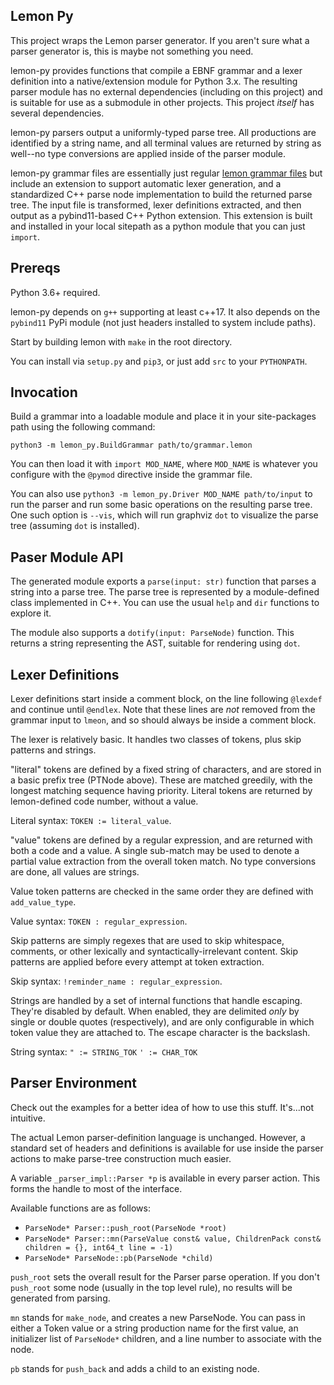 Lemon Py
--------

This project wraps the Lemon parser generator. If you aren't sure what
a parser generator is, this is maybe not something you need.

lemon-py provides functions that compile a EBNF grammar and a lexer
definition into a native/extension module for Python 3.x. The
resulting parser module has no external dependencies (including on
this project) and is suitable for use as a submodule in other
projects. This project _itself_ has several dependencies.

lemon-py parsers output a uniformly-typed parse tree. All productions
are identified by a string name, and all terminal values are returned
by string as well--no type conversions are applied inside of the
parser module.

lemon-py grammar files are essentially just regular [lemon grammar
files](https://www.sqlite.org/src/doc/trunk/doc/lemon.html#syntax) but
include an extension to support automatic lexer generation, and a
standardized C++ parse node implementation to build the returned parse
tree. The input file is transformed, lexer definitions extracted, and
then output as a pybind11-based C++ Python extension. This extension
is built and installed in your local sitepath as a python module that
you can just `import`.


Prereqs
-------

Python 3.6+ required.

lemon-py depends on `g++` supporting at least c++17. It also depends
on the `pybind11` PyPi module (not just headers installed to system
include paths).

Start by building lemon with `make` in the root directory.

You can install via `setup.py` and `pip3`, or just add `src` to your
`PYTHONPATH`.



Invocation
----------

Build a grammar into a loadable module and place it in your
site-packages path using the following command:

`python3 -m lemon_py.BuildGrammar path/to/grammar.lemon`

You can then load it with `import MOD_NAME`, where `MOD_NAME` is
whatever you configure with the `@pymod` directive inside the grammar
file.

You can also use `python3 -m lemon_py.Driver MOD_NAME path/to/input`
to run the parser and run some basic operations on the resulting parse
tree. One such option is `--vis`, which will run graphviz `dot` to
visualize the parse tree (assuming `dot` is installed).


Paser Module API
----------------

The generated module exports a `parse(input: str)` function that
parses a string into a parse tree. The parse tree is represented by a
module-defined class implemented in C++. You can use the usual `help`
and `dir` functions to explore it.

The module also supports a `dotify(input: ParseNode)` function. This
returns a string representing the AST, suitable for rendering using
`dot`.


Lexer Definitions
-----------------

Lexer definitions start inside a comment block, on the line following
`@lexdef` and continue until `@endlex`. Note that these lines are
_not_ removed from the grammar input to `lmeon`, and so should always
be inside a comment block.

The lexer is relatively basic. It handles two classes of tokens,
plus skip patterns and strings.

"literal" tokens are defined by a fixed string of characters, and are
stored in a basic prefix tree (PTNode above). These are matched
greedily, with the longest matching sequence having priority. Literal
tokens are returned by lemon-defined code number, without a value.

Literal syntax: `TOKEN := literal_value`.
 
"value" tokens are defined by a regular expression, and are returned
with both a code and a value. A single sub-match may be used to denote
a partial value extraction from the overall token match. No type
conversions are done, all values are strings.

Value token patterns are checked in the same order they are defined
with `add_value_type`.

Value syntax: `TOKEN : regular_expression`. 
 
Skip patterns are simply regexes that are used to skip whitespace,
comments, or other lexically and syntactically-irrelevant
content. Skip patterns are applied before every attempt at token
extraction.

Skip syntax: `!reminder_name : regular_expression`.

Strings are handled by a set of internal functions that handle
escaping. They're disabled by default. When enabled, they are
delimited _only_ by single or double quotes (respectively), and are
only configurable in which token value they are attached to. The
escape character is the backslash.

String syntax:
       `" := STRING_TOK`
       `' := CHAR_TOK`


Parser Environment
------------------

Check out the examples for a better idea of how to use this
stuff. It's...not intuitive.

The actual Lemon parser-definition language is unchanged. However, a
standard set of headers and definitions is available for use inside
the parser actions to make parse-tree construction much easier.

A variable `_parser_impl::Parser *p` is available in every parser
action. This forms the handle to most of the interface.

Available functions are as follows:

* `ParseNode* Parser::push_root(ParseNode *root)`
* `ParseNode* Parser::mn(ParseValue const& value, ChildrenPack const& children = {}, int64_t line = -1)`
* `ParseNode* ParseNode::pb(ParseNode *child)`

`push_root` sets the overall result for the Parser parse operation. If
you don't `push_root` some node (usually in the top level rule), no
results will be generated from parsing.

`mn` stands for `make_node`, and creates a new ParseNode. You can pass
in either a Token value or a string production name for the first
value, an initializer list of `ParseNode*` children, and a line
number to associate with the node.

`pb` stands for `push_back` and adds a child to an existing node.




